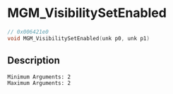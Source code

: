 # MGM_VisibilitySetEnabled
```c
// 0x006421e0
void MGM_VisibilitySetEnabled(unk p0, unk p1)
```
## Description
```
Minimum Arguments: 2
Maximum Arguments: 2
```

